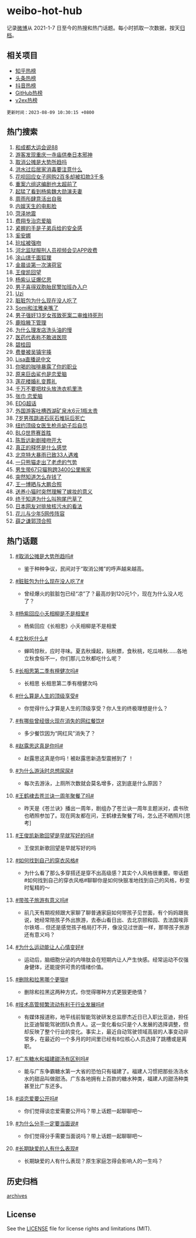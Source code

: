 # weibo-hot-hub

记录[微博](https://www.weibo.com)从 2021-1-7 日至今的热搜和热门话题。每小时抓取一次数据，按天[归档](archives)。

## 相关项目

- [知乎热榜](https://github.com/lonnyzhang423/zhihu-hot-hub)
- [头条热榜](https://github.com/lonnyzhang423/toutiao-hot-hub)
- [抖音热榜](https://github.com/lonnyzhang423/douyin-hot-hub)
- [GitHub热榜](https://github.com/lonnyzhang423/github-hot-hub)
- [v2ex热榜](https://github.com/lonnyzhang423/v2ex-hot-hub)


`更新时间：2023-08-09 10:30:15 +0800`

## 热门搜索

1. [和成都大运会说88](https://m.weibo.cn/search?containerid=100103type%3D1%26t%3D10%26q%3D%23%E5%92%8C%E6%88%90%E9%83%BD%E5%A4%A7%E8%BF%90%E4%BC%9A%E8%AF%B488%23&stream_entry_id=51&isnewpage=1&extparam=seat%3D1%26stream_entry_id%3D51%26dgr%3D0%26pos%3D0%26c_type%3D51%26filter_type%3Drealtimehot%26cate%3D10103%26display_time%3D1691548213%26pre_seqid%3D169154821368701803154&luicode=10000011&lfid=106003type%253D25%2526t%253D3%2526disable_hot%253D1%2526filter_type%253Drealtimehot)
1. [游客发现重庆一寺庙供奉日本邪神](https://m.weibo.cn/search?containerid=100103type%3D1%26t%3D10%26q%3D%23%E6%B8%B8%E5%AE%A2%E5%8F%91%E7%8E%B0%E9%87%8D%E5%BA%86%E4%B8%80%E5%AF%BA%E5%BA%99%E4%BE%9B%E5%A5%89%E6%97%A5%E6%9C%AC%E9%82%AA%E7%A5%9E%23&stream_entry_id=31&isnewpage=1&extparam=seat%3D1%26cate%3D5001%26band_rank%3D1%26pos%3D0%26realpos%3D1%26lcate%3D5001%26c_type%3D31%26stream_entry_id%3D31%26flag%3D1%26q%3D%2523%25E6%25B8%25B8%25E5%25AE%25A2%25E5%258F%2591%25E7%258E%25B0%25E9%2587%258D%25E5%25BA%2586%25E4%25B8%2580%25E5%25AF%25BA%25E5%25BA%2599%25E4%25BE%259B%25E5%25A5%2589%25E6%2597%25A5%25E6%259C%25AC%25E9%2582%25AA%25E7%25A5%259E%2523%26dgr%3D0%26filter_type%3Drealtimehot%26display_time%3D1691548213%26pre_seqid%3D169154821368701803154&luicode=10000011&lfid=106003type%253D25%2526t%253D3%2526disable_hot%253D1%2526filter_type%253Drealtimehot)
1. [取消公摊是大势所趋吗](https://m.weibo.cn/search?containerid=100103type%3D1%26t%3D10%26q%3D%23%E5%8F%96%E6%B6%88%E5%85%AC%E6%91%8A%E6%98%AF%E5%A4%A7%E5%8A%BF%E6%89%80%E8%B6%8B%E5%90%97%23&stream_entry_id=31&isnewpage=1&extparam=seat%3D1%26cate%3D5001%26band_rank%3D2%26pos%3D1%26realpos%3D2%26lcate%3D5001%26c_type%3D31%26stream_entry_id%3D31%26flag%3D2%26q%3D%2523%25E5%258F%2596%25E6%25B6%2588%25E5%2585%25AC%25E6%2591%258A%25E6%2598%25AF%25E5%25A4%25A7%25E5%258A%25BF%25E6%2589%2580%25E8%25B6%258B%25E5%2590%2597%2523%26dgr%3D0%26filter_type%3Drealtimehot%26display_time%3D1691548213%26pre_seqid%3D169154821368701803154&luicode=10000011&lfid=106003type%253D25%2526t%253D3%2526disable_hot%253D1%2526filter_type%253Drealtimehot)
1. [洪水过后居家消毒要注意什么](https://m.weibo.cn/search?containerid=100103type%3D1%26t%3D10%26q%3D%23%E6%B4%AA%E6%B0%B4%E8%BF%87%E5%90%8E%E5%B1%85%E5%AE%B6%E6%B6%88%E6%AF%92%E8%A6%81%E6%B3%A8%E6%84%8F%E4%BB%80%E4%B9%88%23&stream_entry_id=31&isnewpage=1&extparam=seat%3D1%26cate%3D5001%26band_rank%3D3%26pos%3D2%26realpos%3D3%26lcate%3D5001%26c_type%3D31%26stream_entry_id%3D31%26flag%3D0%26q%3D%2523%25E6%25B4%25AA%25E6%25B0%25B4%25E8%25BF%2587%25E5%2590%258E%25E5%25B1%2585%25E5%25AE%25B6%25E6%25B6%2588%25E6%25AF%2592%25E8%25A6%2581%25E6%25B3%25A8%25E6%2584%258F%25E4%25BB%2580%25E4%25B9%2588%2523%26dgr%3D0%26filter_type%3Drealtimehot%26display_time%3D1691548213%26pre_seqid%3D169154821368701803154&luicode=10000011&lfid=106003type%253D25%2526t%253D3%2526disable_hot%253D1%2526filter_type%253Drealtimehot)
1. [花呗回应女子网购2百多却被扣款3千多](https://m.weibo.cn/search?containerid=100103type%3D1%26t%3D10%26q%3D%23%E8%8A%B1%E5%91%97%E5%9B%9E%E5%BA%94%E5%A5%B3%E5%AD%90%E7%BD%91%E8%B4%AD2%E7%99%BE%E5%A4%9A%E5%8D%B4%E8%A2%AB%E6%89%A3%E6%AC%BE3%E5%8D%83%E5%A4%9A%23&stream_entry_id=31&isnewpage=1&extparam=seat%3D1%26cate%3D5001%26band_rank%3D4%26pos%3D3%26realpos%3D4%26lcate%3D5001%26c_type%3D31%26stream_entry_id%3D31%26flag%3D2%26q%3D%2523%25E8%258A%25B1%25E5%2591%2597%25E5%259B%259E%25E5%25BA%2594%25E5%25A5%25B3%25E5%25AD%2590%25E7%25BD%2591%25E8%25B4%25AD2%25E7%2599%25BE%25E5%25A4%259A%25E5%258D%25B4%25E8%25A2%25AB%25E6%2589%25A3%25E6%25AC%25BE3%25E5%258D%2583%25E5%25A4%259A%2523%26dgr%3D0%26filter_type%3Drealtimehot%26display_time%3D1691548213%26pre_seqid%3D169154821368701803154&luicode=10000011&lfid=106003type%253D25%2526t%253D3%2526disable_hot%253D1%2526filter_type%253Drealtimehot)
1. [重案六组这编剧也太超前了](https://m.weibo.cn/search?containerid=100103type%3D1%26t%3D10%26q%3D%E9%87%8D%E6%A1%88%E5%85%AD%E7%BB%84%E8%BF%99%E7%BC%96%E5%89%A7%E4%B9%9F%E5%A4%AA%E8%B6%85%E5%89%8D%E4%BA%86&stream_entry_id=31&isnewpage=1&extparam=seat%3D1%26cate%3D5001%26band_rank%3D5%26pos%3D4%26realpos%3D5%26lcate%3D5001%26c_type%3D31%26stream_entry_id%3D31%26flag%3D1%26q%3D%25E9%2587%258D%25E6%25A1%2588%25E5%2585%25AD%25E7%25BB%2584%25E8%25BF%2599%25E7%25BC%2596%25E5%2589%25A7%25E4%25B9%259F%25E5%25A4%25AA%25E8%25B6%2585%25E5%2589%258D%25E4%25BA%2586%26dgr%3D0%26filter_type%3Drealtimehot%26display_time%3D1691548213%26pre_seqid%3D169154821368701803154&luicode=10000011&lfid=106003type%253D25%2526t%253D3%2526disable_hot%253D1%2526filter_type%253Drealtimehot)
1. [起猛了看到杨紫魏大勋演夫妻](https://m.weibo.cn/search?containerid=100103type%3D1%26t%3D10%26q%3D%23%E8%B5%B7%E7%8C%9B%E4%BA%86%E7%9C%8B%E5%88%B0%E6%9D%A8%E7%B4%AB%E9%AD%8F%E5%A4%A7%E5%8B%8B%E6%BC%94%E5%A4%AB%E5%A6%BB%23&stream_entry_id=31&isnewpage=1&extparam=seat%3D1%26cate%3D5001%26band_rank%3D6%26pos%3D5%26realpos%3D6%26lcate%3D5001%26c_type%3D31%26stream_entry_id%3D31%26flag%3D1%26q%3D%2523%25E8%25B5%25B7%25E7%258C%259B%25E4%25BA%2586%25E7%259C%258B%25E5%2588%25B0%25E6%259D%25A8%25E7%25B4%25AB%25E9%25AD%258F%25E5%25A4%25A7%25E5%258B%258B%25E6%25BC%2594%25E5%25A4%25AB%25E5%25A6%25BB%2523%26dgr%3D0%26filter_type%3Drealtimehot%26display_time%3D1691548213%26pre_seqid%3D169154821368701803154&luicode=10000011&lfid=106003type%253D25%2526t%253D3%2526disable_hot%253D1%2526filter_type%253Drealtimehot)
1. [周雨彤肆意活出自我](https://m.weibo.cn/search?containerid=100103type%3D1%26t%3D10%26q%3D%23%E5%91%A8%E9%9B%A8%E5%BD%A4%E8%82%86%E6%84%8F%E6%B4%BB%E5%87%BA%E8%87%AA%E6%88%91%23&stream_entry_id=31&isnewpage=1&extparam=seat%3D1%26cate%3D5001%26band_rank%3D7%26pos%3D6%26is_ad_pos%3D1%26lcate%3D5001%26adid%3D198729%26stream_entry_id%3D31%26q%3D%2523%25E5%2591%25A8%25E9%259B%25A8%25E5%25BD%25A4%25E8%2582%2586%25E6%2584%258F%25E6%25B4%25BB%25E5%2587%25BA%25E8%2587%25AA%25E6%2588%2591%2523%26dgr%3D0%26c_type%3D31%26filter_type%3Drealtimehot%26topic_ad%3D1%26display_time%3D1691548213%26pre_seqid%3D169154821368701803154&luicode=10000011&lfid=106003type%253D25%2526t%253D3%2526disable_hot%253D1%2526filter_type%253Drealtimehot)
1. [内娱天生的电影脸](https://m.weibo.cn/search?containerid=100103type%3D1%26t%3D10%26q%3D%23%E5%86%85%E5%A8%B1%E5%A4%A9%E7%94%9F%E7%9A%84%E7%94%B5%E5%BD%B1%E8%84%B8%23&stream_entry_id=31&isnewpage=1&extparam=seat%3D1%26cate%3D5001%26band_rank%3D7%26pos%3D7%26realpos%3D7%26lcate%3D5001%26c_type%3D31%26stream_entry_id%3D31%26flag%3D1%26q%3D%2523%25E5%2586%2585%25E5%25A8%25B1%25E5%25A4%25A9%25E7%2594%259F%25E7%259A%2584%25E7%2594%25B5%25E5%25BD%25B1%25E8%2584%25B8%2523%26dgr%3D0%26filter_type%3Drealtimehot%26display_time%3D1691548213%26pre_seqid%3D169154821368701803154&luicode=10000011&lfid=106003type%253D25%2526t%253D3%2526disable_hot%253D1%2526filter_type%253Drealtimehot)
1. [菏泽地震](https://m.weibo.cn/search?containerid=100103type%3D1%26t%3D10%26q%3D%23%E8%8F%8F%E6%B3%BD%E5%9C%B0%E9%9C%87%23&stream_entry_id=31&isnewpage=1&extparam=seat%3D1%26cate%3D5001%26band_rank%3D8%26pos%3D8%26realpos%3D8%26lcate%3D5001%26c_type%3D31%26stream_entry_id%3D31%26flag%3D0%26q%3D%2523%25E8%258F%258F%25E6%25B3%25BD%25E5%259C%25B0%25E9%259C%2587%2523%26dgr%3D0%26filter_type%3Drealtimehot%26display_time%3D1691548213%26pre_seqid%3D169154821368701803154&luicode=10000011&lfid=106003type%253D25%2526t%253D3%2526disable_hot%253D1%2526filter_type%253Drealtimehot)
1. [费翔专治恋爱脑](https://m.weibo.cn/search?containerid=100103type%3D1%26t%3D10%26q%3D%E8%B4%B9%E7%BF%94%E4%B8%93%E6%B2%BB%E6%81%8B%E7%88%B1%E8%84%91&stream_entry_id=31&isnewpage=1&extparam=seat%3D1%26cate%3D5001%26band_rank%3D9%26pos%3D9%26realpos%3D9%26lcate%3D5001%26c_type%3D31%26stream_entry_id%3D31%26flag%3D1%26q%3D%25E8%25B4%25B9%25E7%25BF%2594%25E4%25B8%2593%25E6%25B2%25BB%25E6%2581%258B%25E7%2588%25B1%25E8%2584%2591%26dgr%3D0%26filter_type%3Drealtimehot%26display_time%3D1691548213%26pre_seqid%3D169154821368701803154&luicode=10000011&lfid=106003type%253D25%2526t%253D3%2526disable_hot%253D1%2526filter_type%253Drealtimehot)
1. [紧握的手是子弟兵给的安全感](https://m.weibo.cn/search?containerid=100103type%3D1%26t%3D10%26q%3D%23%E7%B4%A7%E6%8F%A1%E7%9A%84%E6%89%8B%E6%98%AF%E5%AD%90%E5%BC%9F%E5%85%B5%E7%BB%99%E7%9A%84%E5%AE%89%E5%85%A8%E6%84%9F%23&stream_entry_id=31&isnewpage=1&extparam=seat%3D1%26cate%3D5001%26band_rank%3D10%26pos%3D10%26realpos%3D10%26lcate%3D5001%26c_type%3D31%26stream_entry_id%3D31%26flag%3D32768%26q%3D%2523%25E7%25B4%25A7%25E6%258F%25A1%25E7%259A%2584%25E6%2589%258B%25E6%2598%25AF%25E5%25AD%2590%25E5%25BC%259F%25E5%2585%25B5%25E7%25BB%2599%25E7%259A%2584%25E5%25AE%2589%25E5%2585%25A8%25E6%2584%259F%2523%26dgr%3D0%26filter_type%3Drealtimehot%26display_time%3D1691548213%26pre_seqid%3D169154821368701803154&luicode=10000011&lfid=106003type%253D25%2526t%253D3%2526disable_hot%253D1%2526filter_type%253Drealtimehot)
1. [奚安娜](https://m.weibo.cn/search?containerid=100103type%3D1%26t%3D10%26q%3D%E5%A5%9A%E5%AE%89%E5%A8%9C&stream_entry_id=31&isnewpage=1&extparam=seat%3D1%26cate%3D5001%26band_rank%3D11%26pos%3D11%26realpos%3D11%26lcate%3D5001%26c_type%3D31%26stream_entry_id%3D31%26flag%3D0%26q%3D%25E5%25A5%259A%25E5%25AE%2589%25E5%25A8%259C%26dgr%3D0%26filter_type%3Drealtimehot%26display_time%3D1691548213%26pre_seqid%3D169154821368701803154&luicode=10000011&lfid=106003type%253D25%2526t%253D3%2526disable_hot%253D1%2526filter_type%253Drealtimehot)
1. [玱玹被强吻](https://m.weibo.cn/search?containerid=100103type%3D1%26t%3D10%26q%3D%23%E7%8E%B1%E7%8E%B9%E8%A2%AB%E5%BC%BA%E5%90%BB%23&stream_entry_id=31&isnewpage=1&extparam=seat%3D1%26cate%3D5001%26band_rank%3D12%26pos%3D12%26realpos%3D12%26lcate%3D5001%26c_type%3D31%26stream_entry_id%3D31%26flag%3D0%26q%3D%2523%25E7%258E%25B1%25E7%258E%25B9%25E8%25A2%25AB%25E5%25BC%25BA%25E5%2590%25BB%2523%26dgr%3D0%26filter_type%3Drealtimehot%26display_time%3D1691548213%26pre_seqid%3D169154821368701803154&luicode=10000011&lfid=106003type%253D25%2526t%253D3%2526disable_hot%253D1%2526filter_type%253Drealtimehot)
1. [河北监狱服刑人员视频会见APP收费](https://m.weibo.cn/search?containerid=100103type%3D1%26t%3D10%26q%3D%23%E6%B2%B3%E5%8C%97%E7%9B%91%E7%8B%B1%E6%9C%8D%E5%88%91%E4%BA%BA%E5%91%98%E8%A7%86%E9%A2%91%E4%BC%9A%E8%A7%81APP%E6%94%B6%E8%B4%B9%23&stream_entry_id=31&isnewpage=1&extparam=seat%3D1%26cate%3D5001%26band_rank%3D13%26pos%3D13%26realpos%3D13%26lcate%3D5001%26c_type%3D31%26stream_entry_id%3D31%26flag%3D0%26q%3D%2523%25E6%25B2%25B3%25E5%258C%2597%25E7%259B%2591%25E7%258B%25B1%25E6%259C%258D%25E5%2588%2591%25E4%25BA%25BA%25E5%2591%2598%25E8%25A7%2586%25E9%25A2%2591%25E4%25BC%259A%25E8%25A7%2581APP%25E6%2594%25B6%25E8%25B4%25B9%2523%26dgr%3D0%26filter_type%3Drealtimehot%26display_time%3D1691548213%26pre_seqid%3D169154821368701803154&luicode=10000011&lfid=106003type%253D25%2526t%253D3%2526disable_hot%253D1%2526filter_type%253Drealtimehot)
1. [涂山璟千面狐狸](https://m.weibo.cn/search?containerid=100103type%3D1%26t%3D10%26q%3D%23%E6%B6%82%E5%B1%B1%E7%92%9F%E5%8D%83%E9%9D%A2%E7%8B%90%E7%8B%B8%23&stream_entry_id=31&isnewpage=1&extparam=seat%3D1%26cate%3D5001%26band_rank%3D14%26pos%3D14%26realpos%3D14%26lcate%3D5001%26c_type%3D31%26stream_entry_id%3D31%26flag%3D1%26q%3D%2523%25E6%25B6%2582%25E5%25B1%25B1%25E7%2592%259F%25E5%258D%2583%25E9%259D%25A2%25E7%258B%2590%25E7%258B%25B8%2523%26dgr%3D0%26filter_type%3Drealtimehot%26display_time%3D1691548213%26pre_seqid%3D169154821368701803154&luicode=10000011&lfid=106003type%253D25%2526t%253D3%2526disable_hot%253D1%2526filter_type%253Drealtimehot)
1. [金晨谈第一次演荷官](https://m.weibo.cn/search?containerid=100103type%3D1%26t%3D10%26q%3D%23%E9%87%91%E6%99%A8%E8%B0%88%E7%AC%AC%E4%B8%80%E6%AC%A1%E6%BC%94%E8%8D%B7%E5%AE%98%23&stream_entry_id=31&isnewpage=1&extparam=seat%3D1%26cate%3D5001%26band_rank%3D15%26pos%3D15%26realpos%3D15%26lcate%3D5001%26c_type%3D31%26stream_entry_id%3D31%26flag%3D1%26q%3D%2523%25E9%2587%2591%25E6%2599%25A8%25E8%25B0%2588%25E7%25AC%25AC%25E4%25B8%2580%25E6%25AC%25A1%25E6%25BC%2594%25E8%258D%25B7%25E5%25AE%2598%2523%26dgr%3D0%26filter_type%3Drealtimehot%26display_time%3D1691548213%26pre_seqid%3D169154821368701803154&luicode=10000011&lfid=106003type%253D25%2526t%253D3%2526disable_hot%253D1%2526filter_type%253Drealtimehot)
1. [王俊凯回望](https://m.weibo.cn/search?containerid=100103type%3D1%26t%3D10%26q%3D%E7%8E%8B%E4%BF%8A%E5%87%AF%E5%9B%9E%E6%9C%9B&stream_entry_id=31&isnewpage=1&extparam=seat%3D1%26cate%3D5001%26band_rank%3D16%26pos%3D16%26realpos%3D16%26lcate%3D5001%26c_type%3D31%26stream_entry_id%3D31%26flag%3D1%26q%3D%25E7%258E%258B%25E4%25BF%258A%25E5%2587%25AF%25E5%259B%259E%25E6%259C%259B%26dgr%3D0%26filter_type%3Drealtimehot%26display_time%3D1691548213%26pre_seqid%3D169154821368701803154&luicode=10000011&lfid=106003type%253D25%2526t%253D3%2526disable_hot%253D1%2526filter_type%253Drealtimehot)
1. [杨紫认证爆亿思](https://m.weibo.cn/search?containerid=100103type%3D1%26t%3D10%26q%3D%23%E6%9D%A8%E7%B4%AB%E8%AE%A4%E8%AF%81%E7%88%86%E4%BA%BF%E6%80%9D%23&stream_entry_id=31&isnewpage=1&extparam=seat%3D1%26cate%3D5001%26band_rank%3D17%26pos%3D17%26realpos%3D17%26lcate%3D5001%26c_type%3D31%26stream_entry_id%3D31%26flag%3D1%26q%3D%2523%25E6%259D%25A8%25E7%25B4%25AB%25E8%25AE%25A4%25E8%25AF%2581%25E7%2588%2586%25E4%25BA%25BF%25E6%2580%259D%2523%26dgr%3D0%26filter_type%3Drealtimehot%26display_time%3D1691548213%26pre_seqid%3D169154821368701803154&luicode=10000011&lfid=106003type%253D25%2526t%253D3%2526disable_hot%253D1%2526filter_type%253Drealtimehot)
1. [男子喜得双胞胎民警加班办入户](https://m.weibo.cn/search?containerid=100103type%3D1%26t%3D10%26q%3D%23%E7%94%B7%E5%AD%90%E5%96%9C%E5%BE%97%E5%8F%8C%E8%83%9E%E8%83%8E%E6%B0%91%E8%AD%A6%E5%8A%A0%E7%8F%AD%E5%8A%9E%E5%85%A5%E6%88%B7%23&stream_entry_id=31&isnewpage=1&extparam=seat%3D1%26cate%3D5001%26band_rank%3D18%26pos%3D18%26realpos%3D18%26lcate%3D5001%26c_type%3D31%26stream_entry_id%3D31%26flag%3D32768%26q%3D%2523%25E7%2594%25B7%25E5%25AD%2590%25E5%2596%259C%25E5%25BE%2597%25E5%258F%258C%25E8%2583%259E%25E8%2583%258E%25E6%25B0%2591%25E8%25AD%25A6%25E5%258A%25A0%25E7%258F%25AD%25E5%258A%259E%25E5%2585%25A5%25E6%2588%25B7%2523%26dgr%3D0%26filter_type%3Drealtimehot%26display_time%3D1691548213%26pre_seqid%3D169154821368701803154&luicode=10000011&lfid=106003type%253D25%2526t%253D3%2526disable_hot%253D1%2526filter_type%253Drealtimehot)
1. [Uzi](https://m.weibo.cn/search?containerid=100103type%3D1%26t%3D10%26q%3DUzi&stream_entry_id=31&isnewpage=1&extparam=seat%3D1%26cate%3D5001%26band_rank%3D19%26pos%3D19%26realpos%3D19%26lcate%3D5001%26c_type%3D31%26stream_entry_id%3D31%26flag%3D0%26q%3DUzi%26dgr%3D0%26filter_type%3Drealtimehot%26display_time%3D1691548213%26pre_seqid%3D169154821368701803154&luicode=10000011&lfid=106003type%253D25%2526t%253D3%2526disable_hot%253D1%2526filter_type%253Drealtimehot)
1. [脏脏包为什么现在没人吃了](https://m.weibo.cn/search?containerid=100103type%3D1%26t%3D10%26q%3D%23%E8%84%8F%E8%84%8F%E5%8C%85%E4%B8%BA%E4%BB%80%E4%B9%88%E7%8E%B0%E5%9C%A8%E6%B2%A1%E4%BA%BA%E5%90%83%E4%BA%86%23&stream_entry_id=31&isnewpage=1&extparam=seat%3D1%26cate%3D5001%26band_rank%3D20%26pos%3D20%26realpos%3D20%26lcate%3D5001%26c_type%3D31%26stream_entry_id%3D31%26flag%3D0%26q%3D%2523%25E8%2584%258F%25E8%2584%258F%25E5%258C%2585%25E4%25B8%25BA%25E4%25BB%2580%25E4%25B9%2588%25E7%258E%25B0%25E5%259C%25A8%25E6%25B2%25A1%25E4%25BA%25BA%25E5%2590%2583%25E4%25BA%2586%2523%26dgr%3D0%26filter_type%3Drealtimehot%26display_time%3D1691548213%26pre_seqid%3D169154821368701803154&luicode=10000011&lfid=106003type%253D25%2526t%253D3%2526disable_hot%253D1%2526filter_type%253Drealtimehot)
1. [Somi和泫雅亲嘴了](https://m.weibo.cn/search?containerid=100103type%3D1%26t%3D10%26q%3D%23Somi%E5%92%8C%E6%B3%AB%E9%9B%85%E4%BA%B2%E5%98%B4%E4%BA%86%23&stream_entry_id=31&isnewpage=1&extparam=seat%3D1%26cate%3D5001%26band_rank%3D21%26pos%3D21%26realpos%3D21%26lcate%3D5001%26c_type%3D31%26stream_entry_id%3D31%26flag%3D1%26q%3D%2523Somi%25E5%2592%258C%25E6%25B3%25AB%25E9%259B%2585%25E4%25BA%25B2%25E5%2598%25B4%25E4%25BA%2586%2523%26dgr%3D0%26filter_type%3Drealtimehot%26display_time%3D1691548213%26pre_seqid%3D169154821368701803154&luicode=10000011&lfid=106003type%253D25%2526t%253D3%2526disable_hot%253D1%2526filter_type%253Drealtimehot)
1. [男子强奸13岁女孩致死案二审维持死刑](https://m.weibo.cn/search?containerid=100103type%3D1%26t%3D10%26q%3D%23%E7%94%B7%E5%AD%90%E5%BC%BA%E5%A5%B813%E5%B2%81%E5%A5%B3%E5%AD%A9%E8%87%B4%E6%AD%BB%E6%A1%88%E4%BA%8C%E5%AE%A1%E7%BB%B4%E6%8C%81%E6%AD%BB%E5%88%91%23&stream_entry_id=31&isnewpage=1&extparam=seat%3D1%26cate%3D5001%26band_rank%3D22%26pos%3D22%26realpos%3D22%26lcate%3D5001%26c_type%3D31%26stream_entry_id%3D31%26flag%3D1%26q%3D%2523%25E7%2594%25B7%25E5%25AD%2590%25E5%25BC%25BA%25E5%25A5%25B813%25E5%25B2%2581%25E5%25A5%25B3%25E5%25AD%25A9%25E8%2587%25B4%25E6%25AD%25BB%25E6%25A1%2588%25E4%25BA%258C%25E5%25AE%25A1%25E7%25BB%25B4%25E6%258C%2581%25E6%25AD%25BB%25E5%2588%2591%2523%26dgr%3D0%26filter_type%3Drealtimehot%26display_time%3D1691548213%26pre_seqid%3D169154821368701803154&luicode=10000011&lfid=106003type%253D25%2526t%253D3%2526disable_hot%253D1%2526filter_type%253Drealtimehot)
1. [鹿晗腋下管理](https://m.weibo.cn/search?containerid=100103type%3D1%26t%3D10%26q%3D%23%E9%B9%BF%E6%99%97%E8%85%8B%E4%B8%8B%E7%AE%A1%E7%90%86%23&stream_entry_id=31&isnewpage=1&extparam=seat%3D1%26cate%3D5001%26band_rank%3D23%26pos%3D23%26realpos%3D23%26lcate%3D5001%26c_type%3D31%26stream_entry_id%3D31%26flag%3D2%26q%3D%2523%25E9%25B9%25BF%25E6%2599%2597%25E8%2585%258B%25E4%25B8%258B%25E7%25AE%25A1%25E7%2590%2586%2523%26dgr%3D0%26filter_type%3Drealtimehot%26display_time%3D1691548213%26pre_seqid%3D169154821368701803154&luicode=10000011&lfid=106003type%253D25%2526t%253D3%2526disable_hot%253D1%2526filter_type%253Drealtimehot)
1. [为什么理发店洗头油的慢](https://m.weibo.cn/search?containerid=100103type%3D1%26t%3D10%26q%3D%23%E4%B8%BA%E4%BB%80%E4%B9%88%E7%90%86%E5%8F%91%E5%BA%97%E6%B4%97%E5%A4%B4%E6%B2%B9%E7%9A%84%E6%85%A2%23&stream_entry_id=31&isnewpage=1&extparam=seat%3D1%26cate%3D5001%26band_rank%3D24%26pos%3D24%26realpos%3D24%26lcate%3D5001%26c_type%3D31%26stream_entry_id%3D31%26flag%3D0%26q%3D%2523%25E4%25B8%25BA%25E4%25BB%2580%25E4%25B9%2588%25E7%2590%2586%25E5%258F%2591%25E5%25BA%2597%25E6%25B4%2597%25E5%25A4%25B4%25E6%25B2%25B9%25E7%259A%2584%25E6%2585%25A2%2523%26dgr%3D0%26filter_type%3Drealtimehot%26display_time%3D1691548213%26pre_seqid%3D169154821368701803154&luicode=10000011&lfid=106003type%253D25%2526t%253D3%2526disable_hot%253D1%2526filter_type%253Drealtimehot)
1. [医药代表称不敢进医院](https://m.weibo.cn/search?containerid=100103type%3D1%26t%3D10%26q%3D%23%E5%8C%BB%E8%8D%AF%E4%BB%A3%E8%A1%A8%E7%A7%B0%E4%B8%8D%E6%95%A2%E8%BF%9B%E5%8C%BB%E9%99%A2%23&stream_entry_id=31&isnewpage=1&extparam=seat%3D1%26cate%3D5001%26band_rank%3D25%26pos%3D25%26realpos%3D25%26lcate%3D5001%26c_type%3D31%26stream_entry_id%3D31%26flag%3D1%26q%3D%2523%25E5%258C%25BB%25E8%258D%25AF%25E4%25BB%25A3%25E8%25A1%25A8%25E7%25A7%25B0%25E4%25B8%258D%25E6%2595%25A2%25E8%25BF%259B%25E5%258C%25BB%25E9%2599%25A2%2523%26dgr%3D0%26filter_type%3Drealtimehot%26display_time%3D1691548213%26pre_seqid%3D169154821368701803154&luicode=10000011&lfid=106003type%253D25%2526t%253D3%2526disable_hot%253D1%2526filter_type%253Drealtimehot)
1. [碧桂园](https://m.weibo.cn/search?containerid=100103type%3D1%26t%3D10%26q%3D%E7%A2%A7%E6%A1%82%E5%9B%AD&stream_entry_id=31&isnewpage=1&extparam=seat%3D1%26cate%3D5001%26band_rank%3D26%26pos%3D26%26realpos%3D26%26lcate%3D5001%26c_type%3D31%26stream_entry_id%3D31%26flag%3D0%26q%3D%25E7%25A2%25A7%25E6%25A1%2582%25E5%259B%25AD%26dgr%3D0%26filter_type%3Drealtimehot%26display_time%3D1691548213%26pre_seqid%3D169154821368701803154&luicode=10000011&lfid=106003type%253D25%2526t%253D3%2526disable_hot%253D1%2526filter_type%253Drealtimehot)
1. [费曼被吴镇宇揍](https://m.weibo.cn/search?containerid=100103type%3D1%26t%3D10%26q%3D%23%E8%B4%B9%E6%9B%BC%E8%A2%AB%E5%90%B4%E9%95%87%E5%AE%87%E6%8F%8D%23&stream_entry_id=31&isnewpage=1&extparam=seat%3D1%26cate%3D5001%26band_rank%3D27%26pos%3D27%26realpos%3D27%26lcate%3D5001%26c_type%3D31%26stream_entry_id%3D31%26flag%3D0%26q%3D%2523%25E8%25B4%25B9%25E6%259B%25BC%25E8%25A2%25AB%25E5%2590%25B4%25E9%2595%2587%25E5%25AE%2587%25E6%258F%258D%2523%26dgr%3D0%26filter_type%3Drealtimehot%26display_time%3D1691548213%26pre_seqid%3D169154821368701803154&luicode=10000011&lfid=106003type%253D25%2526t%253D3%2526disable_hot%253D1%2526filter_type%253Drealtimehot)
1. [Lisa直播说中文](https://m.weibo.cn/search?containerid=100103type%3D1%26t%3D10%26q%3D%23Lisa%E7%9B%B4%E6%92%AD%E8%AF%B4%E4%B8%AD%E6%96%87%23&stream_entry_id=31&isnewpage=1&extparam=seat%3D1%26cate%3D5001%26band_rank%3D28%26pos%3D28%26realpos%3D28%26lcate%3D5001%26c_type%3D31%26stream_entry_id%3D31%26flag%3D1%26q%3D%2523Lisa%25E7%259B%25B4%25E6%2592%25AD%25E8%25AF%25B4%25E4%25B8%25AD%25E6%2596%2587%2523%26dgr%3D0%26filter_type%3Drealtimehot%26display_time%3D1691548213%26pre_seqid%3D169154821368701803154&luicode=10000011&lfid=106003type%253D25%2526t%253D3%2526disable_hot%253D1%2526filter_type%253Drealtimehot)
1. [你喝的咖啡暴露了你的职业](https://m.weibo.cn/search?containerid=100103type%3D1%26t%3D10%26q%3D%23%E4%BD%A0%E5%96%9D%E7%9A%84%E5%92%96%E5%95%A1%E6%9A%B4%E9%9C%B2%E4%BA%86%E4%BD%A0%E7%9A%84%E8%81%8C%E4%B8%9A%23&stream_entry_id=31&isnewpage=1&extparam=seat%3D1%26cate%3D5001%26band_rank%3D29%26pos%3D29%26realpos%3D29%26lcate%3D5001%26c_type%3D31%26stream_entry_id%3D31%26flag%3D0%26q%3D%2523%25E4%25BD%25A0%25E5%2596%259D%25E7%259A%2584%25E5%2592%2596%25E5%2595%25A1%25E6%259A%25B4%25E9%259C%25B2%25E4%25BA%2586%25E4%25BD%25A0%25E7%259A%2584%25E8%2581%258C%25E4%25B8%259A%2523%26dgr%3D0%26filter_type%3Drealtimehot%26display_time%3D1691548213%26pre_seqid%3D169154821368701803154&luicode=10000011&lfid=106003type%253D25%2526t%253D3%2526disable_hot%253D1%2526filter_type%253Drealtimehot)
1. [原来巨齿鲨也是恋爱脑](https://m.weibo.cn/search?containerid=100103type%3D1%26t%3D10%26q%3D%23%E5%8E%9F%E6%9D%A5%E5%B7%A8%E9%BD%BF%E9%B2%A8%E4%B9%9F%E6%98%AF%E6%81%8B%E7%88%B1%E8%84%91%23&stream_entry_id=31&isnewpage=1&extparam=seat%3D1%26cate%3D5001%26band_rank%3D30%26pos%3D30%26realpos%3D30%26lcate%3D5001%26c_type%3D31%26stream_entry_id%3D31%26flag%3D1%26q%3D%2523%25E5%258E%259F%25E6%259D%25A5%25E5%25B7%25A8%25E9%25BD%25BF%25E9%25B2%25A8%25E4%25B9%259F%25E6%2598%25AF%25E6%2581%258B%25E7%2588%25B1%25E8%2584%2591%2523%26dgr%3D0%26filter_type%3Drealtimehot%26display_time%3D1691548213%26pre_seqid%3D169154821368701803154&luicode=10000011&lfid=106003type%253D25%2526t%253D3%2526disable_hot%253D1%2526filter_type%253Drealtimehot)
1. [莲花楼婚礼变葬礼](https://m.weibo.cn/search?containerid=100103type%3D1%26t%3D10%26q%3D%23%E8%8E%B2%E8%8A%B1%E6%A5%BC%E5%A9%9A%E7%A4%BC%E5%8F%98%E8%91%AC%E7%A4%BC%23&stream_entry_id=31&isnewpage=1&extparam=seat%3D1%26cate%3D5001%26band_rank%3D31%26pos%3D31%26realpos%3D31%26lcate%3D5001%26c_type%3D31%26stream_entry_id%3D31%26flag%3D1%26q%3D%2523%25E8%258E%25B2%25E8%258A%25B1%25E6%25A5%25BC%25E5%25A9%259A%25E7%25A4%25BC%25E5%258F%2598%25E8%2591%25AC%25E7%25A4%25BC%2523%26dgr%3D0%26filter_type%3Drealtimehot%26display_time%3D1691548213%26pre_seqid%3D169154821368701803154&luicode=10000011&lfid=106003type%253D25%2526t%253D3%2526disable_hot%253D1%2526filter_type%253Drealtimehot)
1. [千万不要把枕头放洗衣机里洗](https://m.weibo.cn/search?containerid=100103type%3D1%26t%3D10%26q%3D%23%E5%8D%83%E4%B8%87%E4%B8%8D%E8%A6%81%E6%8A%8A%E6%9E%95%E5%A4%B4%E6%94%BE%E6%B4%97%E8%A1%A3%E6%9C%BA%E9%87%8C%E6%B4%97%23&stream_entry_id=31&isnewpage=1&extparam=seat%3D1%26cate%3D5001%26band_rank%3D32%26pos%3D32%26realpos%3D32%26lcate%3D5001%26c_type%3D31%26stream_entry_id%3D31%26flag%3D0%26q%3D%2523%25E5%258D%2583%25E4%25B8%2587%25E4%25B8%258D%25E8%25A6%2581%25E6%258A%258A%25E6%259E%2595%25E5%25A4%25B4%25E6%2594%25BE%25E6%25B4%2597%25E8%25A1%25A3%25E6%259C%25BA%25E9%2587%258C%25E6%25B4%2597%2523%26dgr%3D0%26filter_type%3Drealtimehot%26display_time%3D1691548213%26pre_seqid%3D169154821368701803154&luicode=10000011&lfid=106003type%253D25%2526t%253D3%2526disable_hot%253D1%2526filter_type%253Drealtimehot)
1. [张巾 恋爱脑](https://m.weibo.cn/search?containerid=100103type%3D1%26t%3D10%26q%3D%E5%BC%A0%E5%B7%BE+%E6%81%8B%E7%88%B1%E8%84%91&stream_entry_id=31&isnewpage=1&extparam=seat%3D1%26cate%3D5001%26band_rank%3D33%26pos%3D33%26realpos%3D33%26lcate%3D5001%26c_type%3D31%26stream_entry_id%3D31%26flag%3D1%26q%3D%25E5%25BC%25A0%25E5%25B7%25BE%2520%25E6%2581%258B%25E7%2588%25B1%25E8%2584%2591%26dgr%3D0%26filter_type%3Drealtimehot%26display_time%3D1691548213%26pre_seqid%3D169154821368701803154&luicode=10000011&lfid=106003type%253D25%2526t%253D3%2526disable_hot%253D1%2526filter_type%253Drealtimehot)
1. [EDG超话](https://m.weibo.cn/search?containerid=100103type%3D1%26t%3D10%26q%3DEDG%E8%B6%85%E8%AF%9D&stream_entry_id=31&isnewpage=1&extparam=seat%3D1%26cate%3D5001%26band_rank%3D34%26pos%3D34%26realpos%3D34%26lcate%3D5001%26c_type%3D31%26stream_entry_id%3D31%26flag%3D1%26q%3DEDG%25E8%25B6%2585%25E8%25AF%259D%26dgr%3D0%26filter_type%3Drealtimehot%26display_time%3D1691548213%26pre_seqid%3D169154821368701803154&luicode=10000011&lfid=106003type%253D25%2526t%253D3%2526disable_hot%253D1%2526filter_type%253Drealtimehot)
1. [外国游客吐槽西湖矿泉水6元1瓶太贵](https://m.weibo.cn/search?containerid=100103type%3D1%26t%3D10%26q%3D%23%E5%A4%96%E5%9B%BD%E6%B8%B8%E5%AE%A2%E5%90%90%E6%A7%BD%E8%A5%BF%E6%B9%96%E7%9F%BF%E6%B3%89%E6%B0%B46%E5%85%831%E7%93%B6%E5%A4%AA%E8%B4%B5%23&stream_entry_id=31&isnewpage=1&extparam=seat%3D1%26cate%3D5001%26band_rank%3D35%26pos%3D35%26realpos%3D35%26lcate%3D5001%26c_type%3D31%26stream_entry_id%3D31%26flag%3D0%26q%3D%2523%25E5%25A4%2596%25E5%259B%25BD%25E6%25B8%25B8%25E5%25AE%25A2%25E5%2590%2590%25E6%25A7%25BD%25E8%25A5%25BF%25E6%25B9%2596%25E7%259F%25BF%25E6%25B3%2589%25E6%25B0%25B46%25E5%2585%25831%25E7%2593%25B6%25E5%25A4%25AA%25E8%25B4%25B5%2523%26dgr%3D0%26filter_type%3Drealtimehot%26display_time%3D1691548213%26pre_seqid%3D169154821368701803154&luicode=10000011&lfid=106003type%253D25%2526t%253D3%2526disable_hot%253D1%2526filter_type%253Drealtimehot)
1. [7岁男孩跳进石灰石堆玩后死亡](https://m.weibo.cn/search?containerid=100103type%3D1%26t%3D10%26q%3D%237%E5%B2%81%E7%94%B7%E5%AD%A9%E8%B7%B3%E8%BF%9B%E7%9F%B3%E7%81%B0%E7%9F%B3%E5%A0%86%E7%8E%A9%E5%90%8E%E6%AD%BB%E4%BA%A1%23&stream_entry_id=31&isnewpage=1&extparam=seat%3D1%26cate%3D5001%26band_rank%3D36%26pos%3D36%26realpos%3D36%26lcate%3D5001%26c_type%3D31%26stream_entry_id%3D31%26flag%3D0%26q%3D%25237%25E5%25B2%2581%25E7%2594%25B7%25E5%25AD%25A9%25E8%25B7%25B3%25E8%25BF%259B%25E7%259F%25B3%25E7%2581%25B0%25E7%259F%25B3%25E5%25A0%2586%25E7%258E%25A9%25E5%2590%258E%25E6%25AD%25BB%25E4%25BA%25A1%2523%26dgr%3D0%26filter_type%3Drealtimehot%26display_time%3D1691548213%26pre_seqid%3D169154821368701803154&luicode=10000011&lfid=106003type%253D25%2526t%253D3%2526disable_hot%253D1%2526filter_type%253Drealtimehot)
1. [纽约顶级女医生枪杀幼子后自尽](https://m.weibo.cn/search?containerid=100103type%3D1%26t%3D10%26q%3D%23%E7%BA%BD%E7%BA%A6%E9%A1%B6%E7%BA%A7%E5%A5%B3%E5%8C%BB%E7%94%9F%E6%9E%AA%E6%9D%80%E5%B9%BC%E5%AD%90%E5%90%8E%E8%87%AA%E5%B0%BD%23&stream_entry_id=31&isnewpage=1&extparam=seat%3D1%26cate%3D5001%26band_rank%3D37%26pos%3D37%26realpos%3D37%26lcate%3D5001%26c_type%3D31%26stream_entry_id%3D31%26flag%3D0%26q%3D%2523%25E7%25BA%25BD%25E7%25BA%25A6%25E9%25A1%25B6%25E7%25BA%25A7%25E5%25A5%25B3%25E5%258C%25BB%25E7%2594%259F%25E6%259E%25AA%25E6%259D%2580%25E5%25B9%25BC%25E5%25AD%2590%25E5%2590%258E%25E8%2587%25AA%25E5%25B0%25BD%2523%26dgr%3D0%26filter_type%3Drealtimehot%26display_time%3D1691548213%26pre_seqid%3D169154821368701803154&luicode=10000011&lfid=106003type%253D25%2526t%253D3%2526disable_hot%253D1%2526filter_type%253Drealtimehot)
1. [BLG世界赛首胜](https://m.weibo.cn/search?containerid=100103type%3D1%26t%3D10%26q%3D%23BLG%E4%B8%96%E7%95%8C%E8%B5%9B%E9%A6%96%E8%83%9C%23&stream_entry_id=31&isnewpage=1&extparam=seat%3D1%26cate%3D5001%26band_rank%3D38%26pos%3D38%26realpos%3D38%26lcate%3D5001%26c_type%3D31%26stream_entry_id%3D31%26flag%3D0%26q%3D%2523BLG%25E4%25B8%2596%25E7%2595%258C%25E8%25B5%259B%25E9%25A6%2596%25E8%2583%259C%2523%26dgr%3D0%26filter_type%3Drealtimehot%26display_time%3D1691548213%26pre_seqid%3D169154821368701803154&luicode=10000011&lfid=106003type%253D25%2526t%253D3%2526disable_hot%253D1%2526filter_type%253Drealtimehot)
1. [陈哲远新剧接吻开大](https://m.weibo.cn/search?containerid=100103type%3D1%26t%3D10%26q%3D%23%E9%99%88%E5%93%B2%E8%BF%9C%E6%96%B0%E5%89%A7%E6%8E%A5%E5%90%BB%E5%BC%80%E5%A4%A7%23&stream_entry_id=31&isnewpage=1&extparam=seat%3D1%26cate%3D5001%26band_rank%3D39%26pos%3D39%26realpos%3D39%26lcate%3D5001%26c_type%3D31%26stream_entry_id%3D31%26flag%3D0%26q%3D%2523%25E9%2599%2588%25E5%2593%25B2%25E8%25BF%259C%25E6%2596%25B0%25E5%2589%25A7%25E6%258E%25A5%25E5%2590%25BB%25E5%25BC%2580%25E5%25A4%25A7%2523%26dgr%3D0%26filter_type%3Drealtimehot%26display_time%3D1691548213%26pre_seqid%3D169154821368701803154&luicode=10000011&lfid=106003type%253D25%2526t%253D3%2526disable_hot%253D1%2526filter_type%253Drealtimehot)
1. [真正的释怀是什么感觉](https://m.weibo.cn/search?containerid=100103type%3D1%26t%3D10%26q%3D%E7%9C%9F%E6%AD%A3%E7%9A%84%E9%87%8A%E6%80%80%E6%98%AF%E4%BB%80%E4%B9%88%E6%84%9F%E8%A7%89&stream_entry_id=31&isnewpage=1&extparam=seat%3D1%26cate%3D5001%26band_rank%3D40%26pos%3D40%26realpos%3D40%26lcate%3D5001%26c_type%3D31%26stream_entry_id%3D31%26flag%3D1%26q%3D%25E7%259C%259F%25E6%25AD%25A3%25E7%259A%2584%25E9%2587%258A%25E6%2580%2580%25E6%2598%25AF%25E4%25BB%2580%25E4%25B9%2588%25E6%2584%259F%25E8%25A7%2589%26dgr%3D0%26filter_type%3Drealtimehot%26display_time%3D1691548213%26pre_seqid%3D169154821368701803154&luicode=10000011&lfid=106003type%253D25%2526t%253D3%2526disable_hot%253D1%2526filter_type%253Drealtimehot)
1. [北京特大暴雨已致33人遇难](https://m.weibo.cn/search?containerid=100103type%3D1%26t%3D10%26q%3D%23%E5%8C%97%E4%BA%AC%E7%89%B9%E5%A4%A7%E6%9A%B4%E9%9B%A8%E5%B7%B2%E8%87%B433%E4%BA%BA%E9%81%87%E9%9A%BE%23&stream_entry_id=31&isnewpage=1&extparam=seat%3D1%26cate%3D5001%26band_rank%3D41%26pos%3D41%26realpos%3D41%26lcate%3D5001%26c_type%3D31%26stream_entry_id%3D31%26flag%3D1%26q%3D%2523%25E5%258C%2597%25E4%25BA%25AC%25E7%2589%25B9%25E5%25A4%25A7%25E6%259A%25B4%25E9%259B%25A8%25E5%25B7%25B2%25E8%2587%25B433%25E4%25BA%25BA%25E9%2581%2587%25E9%259A%25BE%2523%26dgr%3D0%26filter_type%3Drealtimehot%26display_time%3D1691548213%26pre_seqid%3D169154821368701803154&luicode=10000011&lfid=106003type%253D25%2526t%253D3%2526disable_hot%253D1%2526filter_type%253Drealtimehot)
1. [一只熊猫走出了老虎的气势](https://m.weibo.cn/search?containerid=100103type%3D1%26t%3D10%26q%3D%23%E4%B8%80%E5%8F%AA%E7%86%8A%E7%8C%AB%E8%B5%B0%E5%87%BA%E4%BA%86%E8%80%81%E8%99%8E%E7%9A%84%E6%B0%94%E5%8A%BF%23&stream_entry_id=31&isnewpage=1&extparam=seat%3D1%26cate%3D5001%26band_rank%3D42%26pos%3D42%26realpos%3D42%26lcate%3D5001%26c_type%3D31%26stream_entry_id%3D31%26flag%3D32768%26q%3D%2523%25E4%25B8%2580%25E5%258F%25AA%25E7%2586%258A%25E7%258C%25AB%25E8%25B5%25B0%25E5%2587%25BA%25E4%25BA%2586%25E8%2580%2581%25E8%2599%258E%25E7%259A%2584%25E6%25B0%2594%25E5%258A%25BF%2523%26dgr%3D0%26filter_type%3Drealtimehot%26display_time%3D1691548213%26pre_seqid%3D169154821368701803154&luicode=10000011&lfid=106003type%253D25%2526t%253D3%2526disable_hot%253D1%2526filter_type%253Drealtimehot)
1. [男生带67只猫狗跨3400公里搬家](https://m.weibo.cn/search?containerid=100103type%3D1%26t%3D10%26q%3D%23%E7%94%B7%E7%94%9F%E5%B8%A667%E5%8F%AA%E7%8C%AB%E7%8B%97%E8%B7%A83400%E5%85%AC%E9%87%8C%E6%90%AC%E5%AE%B6%23&stream_entry_id=31&isnewpage=1&extparam=seat%3D1%26cate%3D5001%26band_rank%3D43%26pos%3D43%26realpos%3D43%26lcate%3D5001%26c_type%3D31%26stream_entry_id%3D31%26flag%3D32768%26q%3D%2523%25E7%2594%25B7%25E7%2594%259F%25E5%25B8%25A667%25E5%258F%25AA%25E7%258C%25AB%25E7%258B%2597%25E8%25B7%25A83400%25E5%2585%25AC%25E9%2587%258C%25E6%2590%25AC%25E5%25AE%25B6%2523%26dgr%3D0%26filter_type%3Drealtimehot%26display_time%3D1691548213%26pre_seqid%3D169154821368701803154&luicode=10000011&lfid=106003type%253D25%2526t%253D3%2526disable_hot%253D1%2526filter_type%253Drealtimehot)
1. [突然知道怎么存钱了](https://m.weibo.cn/search?containerid=100103type%3D1%26t%3D10%26q%3D%E7%AA%81%E7%84%B6%E7%9F%A5%E9%81%93%E6%80%8E%E4%B9%88%E5%AD%98%E9%92%B1%E4%BA%86&stream_entry_id=31&isnewpage=1&extparam=seat%3D1%26cate%3D5001%26band_rank%3D44%26pos%3D44%26realpos%3D44%26lcate%3D5001%26c_type%3D31%26stream_entry_id%3D31%26flag%3D1%26q%3D%25E7%25AA%2581%25E7%2584%25B6%25E7%259F%25A5%25E9%2581%2593%25E6%2580%258E%25E4%25B9%2588%25E5%25AD%2598%25E9%2592%25B1%25E4%25BA%2586%26dgr%3D0%26filter_type%3Drealtimehot%26display_time%3D1691548213%26pre_seqid%3D169154821368701803154&luicode=10000011&lfid=106003type%253D25%2526t%253D3%2526disable_hot%253D1%2526filter_type%253Drealtimehot)
1. [王一博晒与大鹏合照](https://m.weibo.cn/search?containerid=100103type%3D1%26t%3D10%26q%3D%23%E7%8E%8B%E4%B8%80%E5%8D%9A%E6%99%92%E4%B8%8E%E5%A4%A7%E9%B9%8F%E5%90%88%E7%85%A7%23&stream_entry_id=31&isnewpage=1&extparam=seat%3D1%26cate%3D5001%26band_rank%3D45%26pos%3D45%26realpos%3D45%26lcate%3D5001%26c_type%3D31%26stream_entry_id%3D31%26flag%3D0%26q%3D%2523%25E7%258E%258B%25E4%25B8%2580%25E5%258D%259A%25E6%2599%2592%25E4%25B8%258E%25E5%25A4%25A7%25E9%25B9%258F%25E5%2590%2588%25E7%2585%25A7%2523%26dgr%3D0%26filter_type%3Drealtimehot%26display_time%3D1691548213%26pre_seqid%3D169154821368701803154&luicode=10000011&lfid=106003type%253D25%2526t%253D3%2526disable_hot%253D1%2526filter_type%253Drealtimehot)
1. [送养小猫时突然理解了嫁妆的意义](https://m.weibo.cn/search?containerid=100103type%3D1%26t%3D10%26q%3D%E9%80%81%E5%85%BB%E5%B0%8F%E7%8C%AB%E6%97%B6%E7%AA%81%E7%84%B6%E7%90%86%E8%A7%A3%E4%BA%86%E5%AB%81%E5%A6%86%E7%9A%84%E6%84%8F%E4%B9%89&stream_entry_id=31&isnewpage=1&extparam=seat%3D1%26cate%3D5001%26band_rank%3D46%26pos%3D46%26realpos%3D46%26lcate%3D5001%26c_type%3D31%26stream_entry_id%3D31%26flag%3D0%26q%3D%25E9%2580%2581%25E5%2585%25BB%25E5%25B0%258F%25E7%258C%25AB%25E6%2597%25B6%25E7%25AA%2581%25E7%2584%25B6%25E7%2590%2586%25E8%25A7%25A3%25E4%25BA%2586%25E5%25AB%2581%25E5%25A6%2586%25E7%259A%2584%25E6%2584%258F%25E4%25B9%2589%26dgr%3D0%26filter_type%3Drealtimehot%26display_time%3D1691548213%26pre_seqid%3D169154821368701803154&luicode=10000011&lfid=106003type%253D25%2526t%253D3%2526disable_hot%253D1%2526filter_type%253Drealtimehot)
1. [终于知道为什么叫狗尾巴草了](https://m.weibo.cn/search?containerid=100103type%3D1%26t%3D10%26q%3D%E7%BB%88%E4%BA%8E%E7%9F%A5%E9%81%93%E4%B8%BA%E4%BB%80%E4%B9%88%E5%8F%AB%E7%8B%97%E5%B0%BE%E5%B7%B4%E8%8D%89%E4%BA%86&stream_entry_id=31&isnewpage=1&extparam=seat%3D1%26cate%3D5001%26band_rank%3D47%26pos%3D47%26realpos%3D47%26lcate%3D5001%26c_type%3D31%26stream_entry_id%3D31%26flag%3D0%26q%3D%25E7%25BB%2588%25E4%25BA%258E%25E7%259F%25A5%25E9%2581%2593%25E4%25B8%25BA%25E4%25BB%2580%25E4%25B9%2588%25E5%258F%25AB%25E7%258B%2597%25E5%25B0%25BE%25E5%25B7%25B4%25E8%258D%2589%25E4%25BA%2586%26dgr%3D0%26filter_type%3Drealtimehot%26display_time%3D1691548213%26pre_seqid%3D169154821368701803154&luicode=10000011&lfid=106003type%253D25%2526t%253D3%2526disable_hot%253D1%2526filter_type%253Drealtimehot)
1. [日本网友对排放核污水的看法](https://m.weibo.cn/search?containerid=100103type%3D1%26t%3D10%26q%3D%23%E6%97%A5%E6%9C%AC%E7%BD%91%E5%8F%8B%E5%AF%B9%E6%8E%92%E6%94%BE%E6%A0%B8%E6%B1%A1%E6%B0%B4%E7%9A%84%E7%9C%8B%E6%B3%95%23&stream_entry_id=31&isnewpage=1&extparam=seat%3D1%26cate%3D5001%26band_rank%3D48%26pos%3D48%26realpos%3D48%26lcate%3D5001%26c_type%3D31%26stream_entry_id%3D31%26flag%3D0%26q%3D%2523%25E6%2597%25A5%25E6%259C%25AC%25E7%25BD%2591%25E5%258F%258B%25E5%25AF%25B9%25E6%258E%2592%25E6%2594%25BE%25E6%25A0%25B8%25E6%25B1%25A1%25E6%25B0%25B4%25E7%259A%2584%25E7%259C%258B%25E6%25B3%2595%2523%26dgr%3D0%26filter_type%3Drealtimehot%26display_time%3D1691548213%26pre_seqid%3D169154821368701803154&luicode=10000011&lfid=106003type%253D25%2526t%253D3%2526disable_hot%253D1%2526filter_type%253Drealtimehot)
1. [花儿与少年5网传阵容](https://m.weibo.cn/search?containerid=100103type%3D1%26t%3D10%26q%3D%23%E8%8A%B1%E5%84%BF%E4%B8%8E%E5%B0%91%E5%B9%B45%E7%BD%91%E4%BC%A0%E9%98%B5%E5%AE%B9%23&stream_entry_id=31&isnewpage=1&extparam=seat%3D1%26cate%3D5001%26band_rank%3D49%26pos%3D49%26realpos%3D49%26lcate%3D5001%26c_type%3D31%26stream_entry_id%3D31%26flag%3D0%26q%3D%2523%25E8%258A%25B1%25E5%2584%25BF%25E4%25B8%258E%25E5%25B0%2591%25E5%25B9%25B45%25E7%25BD%2591%25E4%25BC%25A0%25E9%2598%25B5%25E5%25AE%25B9%2523%26dgr%3D0%26filter_type%3Drealtimehot%26display_time%3D1691548213%26pre_seqid%3D169154821368701803154&luicode=10000011&lfid=106003type%253D25%2526t%253D3%2526disable_hot%253D1%2526filter_type%253Drealtimehot)
1. [薛之谦郭顶合照](https://m.weibo.cn/search?containerid=100103type%3D1%26t%3D10%26q%3D%23%E8%96%9B%E4%B9%8B%E8%B0%A6%E9%83%AD%E9%A1%B6%E5%90%88%E7%85%A7%23&stream_entry_id=31&isnewpage=1&extparam=seat%3D1%26cate%3D5001%26band_rank%3D50%26pos%3D50%26realpos%3D50%26lcate%3D5001%26c_type%3D31%26stream_entry_id%3D31%26flag%3D1%26q%3D%2523%25E8%2596%259B%25E4%25B9%258B%25E8%25B0%25A6%25E9%2583%25AD%25E9%25A1%25B6%25E5%2590%2588%25E7%2585%25A7%2523%26dgr%3D0%26filter_type%3Drealtimehot%26display_time%3D1691548213%26pre_seqid%3D169154821368701803154&luicode=10000011&lfid=106003type%253D25%2526t%253D3%2526disable_hot%253D1%2526filter_type%253Drealtimehot)

## 热门话题

1. [#取消公摊是大势所趋吗#](https://m.weibo.cn/search?containerid=231522type%3D1%26t%3D10%26q%3D%23%E5%8F%96%E6%B6%88%E5%85%AC%E6%91%8A%E6%98%AF%E5%A4%A7%E5%8A%BF%E6%89%80%E8%B6%8B%E5%90%97%23&stream_entry_id=128&isnewpage=1&extparam=seat%3D1%26cate%3D5004%26dgr%3D0%26pos%3D1-0-0%26unitid%3D1691540575466%26lcate%3D5004%26c_type%3D128%26display_time%3D1691548215%26pre_seqid%3D1691548215023017560174&luicode=10000011&lfid=231648_-_4)
    - 鉴于种种争议，民间对于“取消公摊”的呼声越来越高。

1. [#脏脏包为什么现在没人吃了#](https://m.weibo.cn/search?containerid=231522type%3D1%26t%3D10%26q%3D%23%E8%84%8F%E8%84%8F%E5%8C%85%E4%B8%BA%E4%BB%80%E4%B9%88%E7%8E%B0%E5%9C%A8%E6%B2%A1%E4%BA%BA%E5%90%83%E4%BA%86%23&stream_entry_id=128&isnewpage=1&extparam=seat%3D1%26cate%3D5004%26dgr%3D0%26pos%3D1-0-1%26unitid%3D1691489024642%26lcate%3D5004%26c_type%3D128%26display_time%3D1691548215%26pre_seqid%3D1691548215023017560174&luicode=10000011&lfid=231648_-_4)
    - 曾经爆火的脏脏包已经“凉”了？最高炒到120元1个，现在为什么没人吃了？

1. [#杨紫回应小夭相柳是不是相爱#](https://m.weibo.cn/search?containerid=231522type%3D1%26t%3D10%26q%3D%23%E6%9D%A8%E7%B4%AB%E5%9B%9E%E5%BA%94%E5%B0%8F%E5%A4%AD%E7%9B%B8%E6%9F%B3%E6%98%AF%E4%B8%8D%E6%98%AF%E7%9B%B8%E7%88%B1%23&stream_entry_id=128&isnewpage=1&extparam=seat%3D1%26cate%3D5004%26dgr%3D0%26pos%3D1-0-2%26unitid%3D1691499515364%26lcate%3D5004%26c_type%3D128%26display_time%3D1691548215%26pre_seqid%3D1691548215023017560174&luicode=10000011&lfid=231648_-_4)
    - 杨紫回应《长相思》小夭相柳是不是相爱

1. [#立秋吃什么#](https://m.weibo.cn/search?containerid=231522type%3D1%26t%3D10%26q%3D%23%E7%AB%8B%E7%A7%8B%E5%90%83%E4%BB%80%E4%B9%88%23&stream_entry_id=128&isnewpage=1&extparam=seat%3D1%26cate%3D5004%26dgr%3D0%26pos%3D1-0-3%26unitid%3D1691458641052%26lcate%3D5004%26c_type%3D128%26display_time%3D1691548215%26pre_seqid%3D1691548215023017560174&luicode=10000011&lfid=231648_-_4)
    - 蝉鸣惊秋，应时寻味。夏去秋燥起，贴秋膘，食秋桃，吃瓜啃秋......各地立秋食俗不一，你们那儿立秋都吃什么呢？

1. [#长相思第二季有檀健次吗#](https://m.weibo.cn/search?containerid=231522type%3D1%26t%3D10%26q%3D%23%E9%95%BF%E7%9B%B8%E6%80%9D%E7%AC%AC%E4%BA%8C%E5%AD%A3%E6%9C%89%E6%AA%80%E5%81%A5%E6%AC%A1%E5%90%97%23&stream_entry_id=128&isnewpage=1&extparam=seat%3D1%26cate%3D5004%26dgr%3D0%26pos%3D1-0-4%26unitid%3D1691493501787%26lcate%3D5004%26c_type%3D128%26display_time%3D1691548215%26pre_seqid%3D1691548215023017560174&luicode=10000011&lfid=231648_-_4)
    - 长相思  长相思第二季有檀健次吗

1. [#什么算是人生的顶级享受#](https://m.weibo.cn/search?containerid=231522type%3D1%26t%3D10%26q%3D%23%E4%BB%80%E4%B9%88%E7%AE%97%E6%98%AF%E4%BA%BA%E7%94%9F%E7%9A%84%E9%A1%B6%E7%BA%A7%E4%BA%AB%E5%8F%97%23&stream_entry_id=128&isnewpage=1&extparam=seat%3D1%26cate%3D5004%26dgr%3D0%26pos%3D1-0-5%26unitid%3D1691487486501%26lcate%3D5004%26c_type%3D128%26display_time%3D1691548215%26pre_seqid%3D1691548215023017560174&luicode=10000011&lfid=231648_-_4)
    - 你觉得什么才算是人生的顶级享受？你人生的终极理想是什么？

1. [#有哪些曾经很火现在消失的网红餐饮#](https://m.weibo.cn/search?containerid=231522type%3D1%26t%3D10%26q%3D%23%E6%9C%89%E5%93%AA%E4%BA%9B%E6%9B%BE%E7%BB%8F%E5%BE%88%E7%81%AB%E7%8E%B0%E5%9C%A8%E6%B6%88%E5%A4%B1%E7%9A%84%E7%BD%91%E7%BA%A2%E9%A4%90%E9%A5%AE%23&stream_entry_id=128&isnewpage=1&extparam=seat%3D1%26cate%3D5004%26dgr%3D0%26pos%3D1-0-6%26unitid%3D1691542368626%26lcate%3D5004%26c_type%3D128%26display_time%3D1691548215%26pre_seqid%3D1691548215023017560174&luicode=10000011&lfid=231648_-_4)
    - 多少餐饮因为“网红风”消失了？

1. [#赵露思这真是你吗#](https://m.weibo.cn/search?containerid=231522type%3D1%26t%3D10%26q%3D%23%E8%B5%B5%E9%9C%B2%E6%80%9D%E8%BF%99%E7%9C%9F%E6%98%AF%E4%BD%A0%E5%90%97%23&stream_entry_id=128&isnewpage=1&extparam=seat%3D1%26cate%3D5004%26dgr%3D0%26pos%3D1-0-7%26unitid%3D1691539068366%26lcate%3D5004%26c_type%3D128%26display_time%3D1691548215%26pre_seqid%3D1691548215023017560174&luicode=10000011&lfid=231648_-_4)
    - 赵露思这真是你吗！被赵露思新造型震撼到了 ！

1. [#为什么游泳时总想尿尿#](https://m.weibo.cn/search?containerid=231522type%3D1%26t%3D10%26q%3D%23%E4%B8%BA%E4%BB%80%E4%B9%88%E6%B8%B8%E6%B3%B3%E6%97%B6%E6%80%BB%E6%83%B3%E5%B0%BF%E5%B0%BF%23&stream_entry_id=128&isnewpage=1&extparam=seat%3D1%26cate%3D5004%26dgr%3D0%26pos%3D1-0-8%26unitid%3D1691478188837%26lcate%3D5004%26c_type%3D128%26display_time%3D1691548215%26pre_seqid%3D1691548215023017560174&luicode=10000011&lfid=231648_-_4)
    - 每次去游泳，上厕所次数就会莫名增多，这到底是什么原因？

1. [#王鹤棣去苍兰诀一周年聚餐了吗#](https://m.weibo.cn/search?containerid=231522type%3D1%26t%3D10%26q%3D%23%E7%8E%8B%E9%B9%A4%E6%A3%A3%E5%8E%BB%E8%8B%8D%E5%85%B0%E8%AF%80%E4%B8%80%E5%91%A8%E5%B9%B4%E8%81%9A%E9%A4%90%E4%BA%86%E5%90%97%23&stream_entry_id=128&isnewpage=1&extparam=seat%3D1%26cate%3D5004%26dgr%3D0%26pos%3D1-0-9%26unitid%3D1691469186149%26lcate%3D5004%26c_type%3D128%26display_time%3D1691548215%26pre_seqid%3D1691548215023017560174&luicode=10000011&lfid=231648_-_4)
    - 昨天是《苍兰诀》播出一周年，剧组办了苍兰诀一周年主题派对，虞书欣也晒照参加了。现在网友都在问，王鹤棣去聚餐了吗，怎么还不晒照片[思考]

1. [#王俊凯新歌回望是早就写好的吗#](https://m.weibo.cn/search?containerid=231522type%3D1%26t%3D10%26q%3D%23%E7%8E%8B%E4%BF%8A%E5%87%AF%E6%96%B0%E6%AD%8C%E5%9B%9E%E6%9C%9B%E6%98%AF%E6%97%A9%E5%B0%B1%E5%86%99%E5%A5%BD%E7%9A%84%E5%90%97%23&stream_entry_id=128&isnewpage=1&extparam=seat%3D1%26cate%3D5004%26dgr%3D0%26pos%3D1-0-10%26unitid%3D1691467389314%26lcate%3D5004%26c_type%3D128%26display_time%3D1691548215%26pre_seqid%3D1691548215023017560174&luicode=10000011&lfid=231648_-_4)
    - 王俊凯新歌回望是早就写好的吗

1. [#如何找到自己的穿衣风格#](https://m.weibo.cn/search?containerid=231522type%3D1%26t%3D10%26q%3D%23%E5%A6%82%E4%BD%95%E6%89%BE%E5%88%B0%E8%87%AA%E5%B7%B1%E7%9A%84%E7%A9%BF%E8%A1%A3%E9%A3%8E%E6%A0%BC%23&stream_entry_id=128&isnewpage=1&extparam=seat%3D1%26cate%3D5004%26dgr%3D0%26pos%3D1-0-11%26unitid%3D1691401957203%26lcate%3D5004%26c_type%3D128%26display_time%3D1691548215%26pre_seqid%3D1691548215023017560174&luicode=10000011&lfid=231648_-_4)
    - 为什么看了那么多穿搭还是穿不出高级感？其实个人风格很重要。带话题#如何找到自己的穿衣风格#聊聊你是如何快狠准地找到自己的风格，秒变时髦精的～

1. [#带孩子旅游有意义吗#](https://m.weibo.cn/search?containerid=231522type%3D1%26t%3D10%26q%3D%23%E5%B8%A6%E5%AD%A9%E5%AD%90%E6%97%85%E6%B8%B8%E6%9C%89%E6%84%8F%E4%B9%89%E5%90%97%23&stream_entry_id=128&isnewpage=1&extparam=seat%3D1%26cate%3D5004%26dgr%3D0%26pos%3D1-0-12%26unitid%3D1691547181799%26lcate%3D5004%26c_type%3D128%26display_time%3D1691548215%26pre_seqid%3D1691548215023017560174&luicode=10000011&lfid=231648_-_4)
    - 前几天有期视频跟大家聊了聊普通家庭如何带孩子见世面，有个妈妈跟我说，她经常陪孩子外出旅游，去泰山看日出、去北京颐和园、去法国埃菲尔铁塔…
但还是感觉孩子格局打不开，像没见过世面一样，那带孩子旅游还有意义吗？

1. [#为什么运动能让人心情变好#](https://m.weibo.cn/search?containerid=231522type%3D1%26t%3D10%26q%3D%23%E4%B8%BA%E4%BB%80%E4%B9%88%E8%BF%90%E5%8A%A8%E8%83%BD%E8%AE%A9%E4%BA%BA%E5%BF%83%E6%83%85%E5%8F%98%E5%A5%BD%23&stream_entry_id=128&isnewpage=1&extparam=seat%3D1%26cate%3D5004%26dgr%3D0%26pos%3D1-0-13%26unitid%3D1691452340355%26lcate%3D5004%26c_type%3D128%26display_time%3D1691548215%26pre_seqid%3D1691548215023017560174&luicode=10000011&lfid=231648_-_4)
    - 运动后，脑细胞分泌的内啡肽会在短期内让人产生快感。经常运动不仅强身健体，还能提供可贵的情绪价值。

1. [#删除和拉黑哪个更狠#](https://m.weibo.cn/search?containerid=231522type%3D1%26t%3D10%26q%3D%23%E5%88%A0%E9%99%A4%E5%92%8C%E6%8B%89%E9%BB%91%E5%93%AA%E4%B8%AA%E6%9B%B4%E7%8B%A0%23&stream_entry_id=128&isnewpage=1&extparam=seat%3D1%26cate%3D5004%26dgr%3D0%26pos%3D1-0-14%26unitid%3D1691380356901%26lcate%3D5004%26c_type%3D128%26display_time%3D1691548215%26pre_seqid%3D1691548215023017560174&luicode=10000011&lfid=231648_-_4)
    - 删除和拉黑这两种方式，你觉得哪种方式更狠更绝情？

1. [#技术高管频繁流动有利于行业发展吗#](https://m.weibo.cn/search?containerid=231522type%3D1%26t%3D10%26q%3D%23%E6%8A%80%E6%9C%AF%E9%AB%98%E7%AE%A1%E9%A2%91%E7%B9%81%E6%B5%81%E5%8A%A8%E6%9C%89%E5%88%A9%E4%BA%8E%E8%A1%8C%E4%B8%9A%E5%8F%91%E5%B1%95%E5%90%97%23&stream_entry_id=128&isnewpage=1&extparam=seat%3D1%26cate%3D5004%26dgr%3D0%26pos%3D1-0-15%26unitid%3D1691547200187%26lcate%3D5004%26c_type%3D128%26display_time%3D1691548215%26pre_seqid%3D1691548215023017560174&luicode=10000011&lfid=231648_-_4)
    - 有媒体报道称，地平线前智能驾驶研发总监廖杰近日已入职比亚迪，担任比亚迪智能驾驶团队负责人。这一变化看似只是个人发展的选择调整，但却反映了整个行业的变化。事实上，最近自动驾驶领域高层的人事变动非常多，在最近的一个多月的时间里已经有8位核心人员选择了跳槽或是离职。

1. [#广东糖水和福建甜汤有区别吗#](https://m.weibo.cn/search?containerid=231522type%3D1%26t%3D10%26q%3D%23%E5%B9%BF%E4%B8%9C%E7%B3%96%E6%B0%B4%E5%92%8C%E7%A6%8F%E5%BB%BA%E7%94%9C%E6%B1%A4%E6%9C%89%E5%8C%BA%E5%88%AB%E5%90%97%23&stream_entry_id=128&isnewpage=1&extparam=seat%3D1%26cate%3D5004%26dgr%3D0%26pos%3D1-0-16%26unitid%3D1691506153356%26lcate%3D5004%26c_type%3D128%26display_time%3D1691548215%26pre_seqid%3D1691548215023017560174&luicode=10000011&lfid=231648_-_4)
    - 能与广东争霸糖水第一大省的恐怕只有福建了。福建人习惯把那些汤汤水水的甜品叫做甜汤。广东各地拥有上百款的糖水种类，福建人的甜汤种类甚至比广东还多。

1. [#谈恋爱要公开吗#](https://m.weibo.cn/search?containerid=231522type%3D1%26t%3D10%26q%3D%23%E8%B0%88%E6%81%8B%E7%88%B1%E8%A6%81%E5%85%AC%E5%BC%80%E5%90%97%23&stream_entry_id=128&isnewpage=1&extparam=seat%3D1%26cate%3D5004%26dgr%3D0%26pos%3D1-0-17%26unitid%3D1691498599666%26lcate%3D5004%26c_type%3D128%26display_time%3D1691548215%26pre_seqid%3D1691548215023017560174&luicode=10000011&lfid=231648_-_4)
    - 你们觉得谈恋爱需要公开吗？带上话题一起聊聊吧～

1. [#为什么分手一定要当面说#](https://m.weibo.cn/search?containerid=231522type%3D1%26t%3D10%26q%3D%23%E4%B8%BA%E4%BB%80%E4%B9%88%E5%88%86%E6%89%8B%E4%B8%80%E5%AE%9A%E8%A6%81%E5%BD%93%E9%9D%A2%E8%AF%B4%23&stream_entry_id=128&isnewpage=1&extparam=seat%3D1%26cate%3D5004%26dgr%3D0%26pos%3D1-0-18%26unitid%3D1691497757287%26lcate%3D5004%26c_type%3D128%26display_time%3D1691548215%26pre_seqid%3D1691548215023017560174&luicode=10000011&lfid=231648_-_4)
    - 你们觉得分手需要当面说吗？带上话题一起聊聊吧～

1. [#长期缺爱的人有什么表现#](https://m.weibo.cn/search?containerid=231522type%3D1%26t%3D10%26q%3D%23%E9%95%BF%E6%9C%9F%E7%BC%BA%E7%88%B1%E7%9A%84%E4%BA%BA%E6%9C%89%E4%BB%80%E4%B9%88%E8%A1%A8%E7%8E%B0%23&stream_entry_id=128&isnewpage=1&extparam=seat%3D1%26cate%3D5004%26dgr%3D0%26pos%3D1-0-19%26unitid%3D1691388766383%26lcate%3D5004%26c_type%3D128%26display_time%3D1691548215%26pre_seqid%3D1691548215023017560174&luicode=10000011&lfid=231648_-_4)
    - 长期缺爱的人有什么表现？原生家庭怎得会影响人的一生吗？


## 历史归档

[archives](archives)

## License

See the [LICENSE](LICENSE) file for license rights and limitations (MIT).

